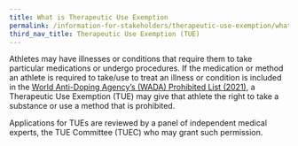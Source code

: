 ```yaml
---
title: What is Therapeutic Use Exemption
permalink: /information-for-stakeholders/therapeutic-use-exemption/what-is-TUE/
third_nav_title: Therapeutic Use Exemption (TUE)
---
```

Athletes may have illnesses or conditions that require them to take particular medications or undergo procedures. If the medication or method an athlete is required to take/use to treat an illness or condition is included in the [World Anti-Doping Agency’s (WADA) Prohibited List (2021)](https://www.wada-ama.org/sites/default/files/resources/files/2022list_final_en.pdf), a Therapeutic Use Exemption (TUE) may give that athlete the right to take a substance or use a method that is prohibited.

Applications for TUEs are reviewed by a panel of independent medical experts, the TUE Committee (TUEC) who may grant such permission.